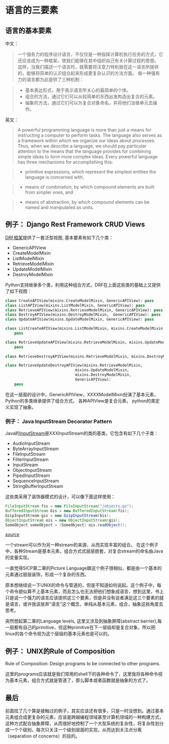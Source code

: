 # 语言的三要素


## 语言的基本要素

中文：
> 一个强有力的程序设计语言，不仅仅是一种指挥计算机执行任务的方式，它还应该成为一种框架，使我们能够在其中组织自己有关计算过程的思想。 这样，当我们描述一个语言时，就需要将注意力特别放在这一语言所提供的，能够将简单的认识组合起来形成更复杂认识的方法方面。 每一种强有力的语言都为此提供了三种机制：

> * 基本表达形式，用于表示语言所关心的最简单的个体。
> * 组合的方法，通过它们可以从较简单的东西出发构造出复合的元素。
> * 抽象的方法，通过它们可以为复合对象命名，并将他们当做单元去操作。

英文：
> A powerful programming language is more than just a means for instructing a computer to perform tasks. The language also serves as a framework within which we organize our ideas about processes. Thus, when we describe a language, we should pay particular attention to the means that the language provides for combining simple ideas to form more complex ideas. Every powerful language has three mechanisms for accomplishing this:

> * primitive expressions, which represent the simplest entities the language is concerned with,

> * means of combination, by which compound elements are built from simpler ones, and

> * means of abstraction, by which compound elements can be named and manipulated as units.

## 例子： Django Rest Framework CRUD Views

[DRF框架][1]提供了一套泛型视图, 基本要素有如下几个类：

 - GenericAPIView
 - CreateModelMixin
 - ListModelMixin
 - RetrieveModelMixin
 - UpdateModelMixin
 - DestroyModelMixin
    
Python支持继承多个类，利用这种组合方式，DRF在上面这些类的基础上又提供了如下视图：

```python
class CreateAPIView(mixins.CreateModelMixin, GenericAPIView): pass
class ListAPIView(mixins.ListModelMixin, GenericAPIView): pass
class RetrieveAPIView(mixins.RetrieveModelMixin, GenericAPIView): pass
class DestroyAPIView(mixins.DestroyModelMixin,  GenericAPIView): pass
class UpdateAPIView(mixins.UpdateModelMixin, GenericAPIView): pass

class ListCreateAPIView(mixins.ListModelMixin, mixins.CreateModelMixin, GenericAPIView): 
    pass

class RetrieveUpdateAPIView(mixins.RetrieveModelMixin, mixins.UpdateModelMixin, GenericAPIView): 
    pass
    
class RetrieveDestroyAPIView(mixins.RetrieveModelMixin, mixins.DestroyModelMixin, GenericAPIView):            pass

class RetrieveUpdateDestroyAPIView(mixins.RetrieveModelMixin,
                               mixins.UpdateModelMixin,
                               mixins.DestroyModelMixin,
                               GenericAPIView):
    pass
```

 在这一层面的设计中，GenericAPIView，XXXXModelMixin扮演了基本元素，Python的多类继承提供了组合方式， 各种APIView是复合元素， python的类定义实现了抽象。
 
  
### 例子： Java InputStream Decorator Pattern
  
  Java的[InputStream][2]是XXXInputStream的类的基类，它包含有如下几个子类：
  
 - AudioInputStream    
 - ByteArrayInputStream   
 - FileInputStream  
 - FilterInputStream   
 - InputStream   
 - ObjectInputStream 
 - PipedInputStream   
 - SequenceInputStream   
 - StringBufferInputStream

这些类采用了装饰器模式的设计，可以像下面这样使用：

```java
FileInputStream fis = new FileInputStream("/objects.gz");
BufferedInputStream bis = new BufferedInputStream(fis);
GzipInputStream gis = new GzipInputStream(bis);
ObjectInputStream ois = new ObjectInputStream(gis);
SomeObject someObject = (SomeObject) ois.readObject();
```
*[source][3]*

一个stream可以作为另一种stream的来源，从而实现丰富的组合。
在这个例子中，各种Stream是基本元素，组合方式式层层嵌套，对复合stream的命名由Java的变量实现。

一直觉得SICP第二章的Picture Language跟这个例子很相似，都是由一个基本的元素通过层层装饰，形成一个复杂的东西。

  [1]: http://www.django-rest-framework.org/
  [2]: https://docs.oracle.com/javase/7/docs/api/java/io/InputStream.html
  [3]: http://stackoverflow.com/questions/6366385/decorator-pattern-for-io
  
  原本想继续说一下UNIX的命令与管道的，但是不知道如何说起。这个例子中，每个命令貌似算不上基本元素，而且怎么也无法把他们想象成语言，想到这里，书上只是说一个强力的语言应该提供这三个要素，但是并没有说者满足这三个要素的就是语言，或许我该放弃“语言”这个概念，单纯从基本元素，组合，抽象这些角度去思考。
  
突然想起第二章的Language levels, 这里又涉及到抽象屏障(abstract barrier),每一层都有自己的primitive，但这种primitive在下一层级却是复合对象，所以把linux的各个命令视为这个层级的基本元素也是可以的。

## 例子： UNIX的Rule of Composition

Rule of Composition: Design programs to be connected to other programs.

这里的programs应该就是我们常用的shell下的各种命令了，这里我将各种命令视为基本元素，组合方式就是管道了，那么脚本或者函数就是抽象的方式了。


## 最后

前面找了几个算是接触过的例子，其实应该还有很多，只是一时没想到。通过基本元素组合成更复杂的元素，应该是跨越编程领域甚至计算机领域的一种构建方式，这种方式配合抽象屏障，从而很好地控制了一个大型系统的复杂性，将复杂性划分成一个个级别，每次只关注一个级别层面的实现，从而达到关注点分离（separation of concerns）的目的。



